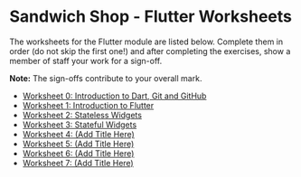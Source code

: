 # Sandwich Shop - Flutter Worksheets

The worksheets for the Flutter module are listed below. Complete them in order (do not skip the first one!) and after completing the exercises, show a member of staff your work for a sign-off.

**Note:** The sign-offs contribute to your overall mark.

* [Worksheet 0: Introduction to Dart, Git and GitHub](./worksheet-0.md)
* [Worksheet 1: Introduction to Flutter](./worksheet-1.md)
* [Worksheet 2: Stateless Widgets](./worksheet-2.md)
* [Worksheet 3: Stateful Widgets](./worksheet-3.md)
* [Worksheet 4: (Add Title Here)](./worksheet-4.md)
* [Worksheet 5: (Add Title Here)](./worksheet-5.md)
* [Worksheet 6: (Add Title Here)](./worksheet-6.md)
* [Worksheet 7: (Add Title Here)](./worksheet-7.md)